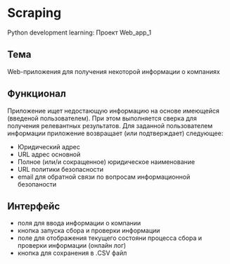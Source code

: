 # Scraping
Python development learning: Проект Web_app_1
## Тема
Web-приложения для получения некоторой информации о компаниях
## Функционал
Приложение ищет недостающую информацию на основе имеющейся (введеной пользователем). При этом выполняется сверка для получения релевантных результатов.
Для заданной пользователем информации приложение возвращает (или подтверждает) следующее:
- Юридический адрес
- URL адрес основной
- Полное (или/и сокращенное) юридическое наименование
- URL политики безопасности
- email для обратной связи по вопросам информационной безопаности
## Интерфейс
- поля для ввода информации о компании
- кнопка запуска сбора и проверки информации
- поле для отображения текущего состояни процесса сбора и проверки информации (онлайн лог)
- кнопка для сохранения в .CSV файл
